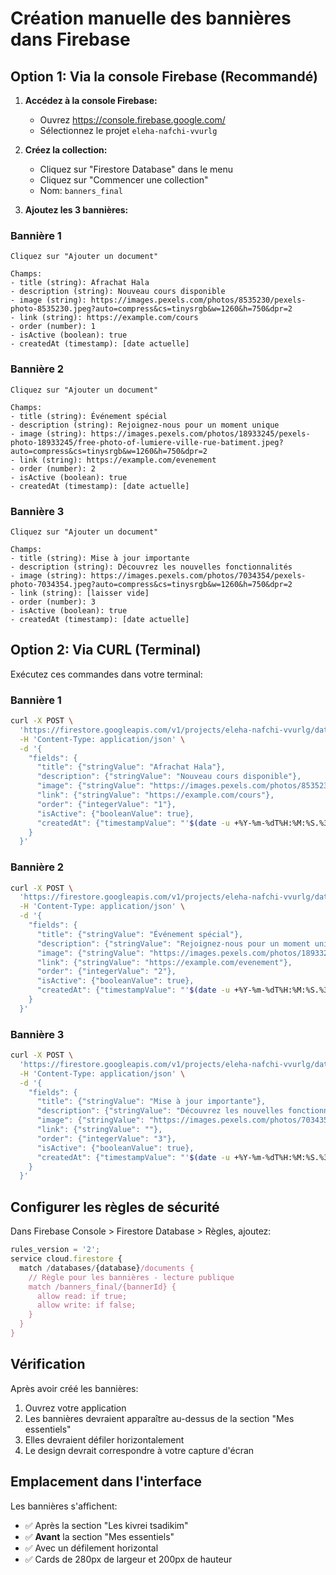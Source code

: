 # Création manuelle des bannières dans Firebase

## Option 1: Via la console Firebase (Recommandé)

1. **Accédez à la console Firebase:**
   - Ouvrez https://console.firebase.google.com/
   - Sélectionnez le projet `eleha-nafchi-vvurlg`

2. **Créez la collection:**
   - Cliquez sur "Firestore Database" dans le menu
   - Cliquez sur "Commencer une collection"
   - Nom: `banners_final`

3. **Ajoutez les 3 bannières:**

### Bannière 1
```
Cliquez sur "Ajouter un document"

Champs:
- title (string): Afrachat Hala
- description (string): Nouveau cours disponible
- image (string): https://images.pexels.com/photos/8535230/pexels-photo-8535230.jpeg?auto=compress&cs=tinysrgb&w=1260&h=750&dpr=2
- link (string): https://example.com/cours
- order (number): 1
- isActive (boolean): true
- createdAt (timestamp): [date actuelle]
```

### Bannière 2
```
Cliquez sur "Ajouter un document"

Champs:
- title (string): Événement spécial
- description (string): Rejoignez-nous pour un moment unique
- image (string): https://images.pexels.com/photos/18933245/pexels-photo-18933245/free-photo-of-lumiere-ville-rue-batiment.jpeg?auto=compress&cs=tinysrgb&w=1260&h=750&dpr=2
- link (string): https://example.com/evenement
- order (number): 2
- isActive (boolean): true
- createdAt (timestamp): [date actuelle]
```

### Bannière 3
```
Cliquez sur "Ajouter un document"

Champs:
- title (string): Mise à jour importante
- description (string): Découvrez les nouvelles fonctionnalités
- image (string): https://images.pexels.com/photos/7034354/pexels-photo-7034354.jpeg?auto=compress&cs=tinysrgb&w=1260&h=750&dpr=2
- link (string): [laisser vide]
- order (number): 3
- isActive (boolean): true
- createdAt (timestamp): [date actuelle]
```

## Option 2: Via CURL (Terminal)

Exécutez ces commandes dans votre terminal:

### Bannière 1
```bash
curl -X POST \
  'https://firestore.googleapis.com/v1/projects/eleha-nafchi-vvurlg/databases/(default)/documents/banners_final?key=AIzaSyAqEnl-7J76qu5eOMvQtvbhNlqEaMDfa2k' \
  -H 'Content-Type: application/json' \
  -d '{
    "fields": {
      "title": {"stringValue": "Afrachat Hala"},
      "description": {"stringValue": "Nouveau cours disponible"},
      "image": {"stringValue": "https://images.pexels.com/photos/8535230/pexels-photo-8535230.jpeg?auto=compress&cs=tinysrgb&w=1260&h=750&dpr=2"},
      "link": {"stringValue": "https://example.com/cours"},
      "order": {"integerValue": "1"},
      "isActive": {"booleanValue": true},
      "createdAt": {"timestampValue": "'$(date -u +%Y-%m-%dT%H:%M:%S.%3NZ)'"}
    }
  }'
```

### Bannière 2
```bash
curl -X POST \
  'https://firestore.googleapis.com/v1/projects/eleha-nafchi-vvurlg/databases/(default)/documents/banners_final?key=AIzaSyAqEnl-7J76qu5eOMvQtvbhNlqEaMDfa2k' \
  -H 'Content-Type: application/json' \
  -d '{
    "fields": {
      "title": {"stringValue": "Événement spécial"},
      "description": {"stringValue": "Rejoignez-nous pour un moment unique"},
      "image": {"stringValue": "https://images.pexels.com/photos/18933245/pexels-photo-18933245/free-photo-of-lumiere-ville-rue-batiment.jpeg?auto=compress&cs=tinysrgb&w=1260&h=750&dpr=2"},
      "link": {"stringValue": "https://example.com/evenement"},
      "order": {"integerValue": "2"},
      "isActive": {"booleanValue": true},
      "createdAt": {"timestampValue": "'$(date -u +%Y-%m-%dT%H:%M:%S.%3NZ)'"}
    }
  }'
```

### Bannière 3
```bash
curl -X POST \
  'https://firestore.googleapis.com/v1/projects/eleha-nafchi-vvurlg/databases/(default)/documents/banners_final?key=AIzaSyAqEnl-7J76qu5eOMvQtvbhNlqEaMDfa2k' \
  -H 'Content-Type: application/json' \
  -d '{
    "fields": {
      "title": {"stringValue": "Mise à jour importante"},
      "description": {"stringValue": "Découvrez les nouvelles fonctionnalités"},
      "image": {"stringValue": "https://images.pexels.com/photos/7034354/pexels-photo-7034354.jpeg?auto=compress&cs=tinysrgb&w=1260&h=750&dpr=2"},
      "link": {"stringValue": ""},
      "order": {"integerValue": "3"},
      "isActive": {"booleanValue": true},
      "createdAt": {"timestampValue": "'$(date -u +%Y-%m-%dT%H:%M:%S.%3NZ)'"}
    }
  }'
```

## Configurer les règles de sécurité

Dans Firebase Console > Firestore Database > Règles, ajoutez:

```javascript
rules_version = '2';
service cloud.firestore {
  match /databases/{database}/documents {
    // Règle pour les bannières - lecture publique
    match /banners_final/{bannerId} {
      allow read: if true;
      allow write: if false;
    }
  }
}
```

## Vérification

Après avoir créé les bannières:
1. Ouvrez votre application
2. Les bannières devraient apparaître au-dessus de la section "Mes essentiels"
3. Elles devraient défiler horizontalement
4. Le design devrait correspondre à votre capture d'écran

## Emplacement dans l'interface

Les bannières s'affichent:
- ✅ Après la section "Les kivrei tsadikim"
- ✅ **Avant** la section "Mes essentiels"
- ✅ Avec un défilement horizontal
- ✅ Cards de 280px de largeur et 200px de hauteur
